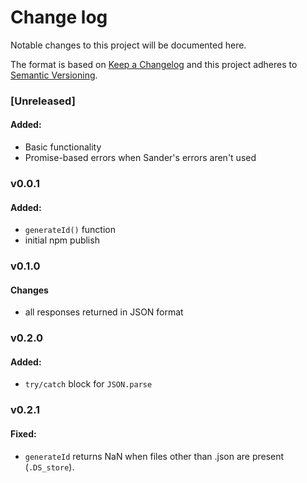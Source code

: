 # Change log
Notable changes to this project will be documented here.

The format is based on [Keep a Changelog](http://keepachangelog.com/)
and this project adheres to [Semantic Versioning](http://semver.org/).

### [Unreleased]
#### Added:
- Basic functionality
- Promise-based errors when Sander's errors aren't used


### v0.0.1
#### Added:
- `generateId()` function
- initial npm publish

### v0.1.0
#### Changes
- all responses returned in JSON format

### v0.2.0
#### Added:
- `try/catch` block for `JSON.parse`

### v0.2.1
#### Fixed:
- `generateId` returns NaN when files other than .json are present (`.DS_store`).
